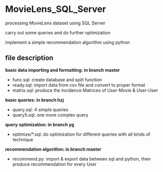 # MovieLens_SQL_Server
processing MovieLens dataset using SQL Server 

carry out some queries and do further optimization

implement a simple recommendation algorithm using python

## file description
**basic data importing and formatting: in branch master**

- func.sql: create database and spilt function
- ready.sql: import data from csv file and convert to proper format  
- matrix.sql: produce the Incidence Matrices of User-Movie & User-User

**basic queries: in branch hzj**

- query.sql: 4 simple queries
- query5.sql: one more complex query

**query optimization: in branch yg**

- optimize/*.sql: do optimization for different queries with all kinds of technique

**recommendation algorithm: in branch master**

- recommend.py: import & export data between sql and python, then produce recommendation for every User  